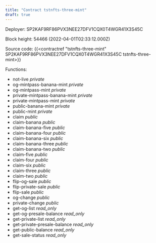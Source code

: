```yaml
---
title: "Contract tstnfts-three-mint"
draft: true
---
```

Deployer: SP2KAF9RF86PVX3NEE27DFV1CQX0T4WGR41X3S45C


 



Block height: 54466 (2022-04-01T02:33:12.000Z)

Source code: {{<contractref "tstnfts-three-mint" SP2KAF9RF86PVX3NEE27DFV1CQX0T4WGR41X3S45C tstnfts-three-mint>}}

Functions:

* not-live _private_
* og-mintpass-banana-mint _private_
* og-mintpass-mint _private_
* private-mintpass-banana-mint _private_
* private-mintpass-mint _private_
* public-banana-mint _private_
* public-mint _private_
* claim _public_
* claim-banana _public_
* claim-banana-five _public_
* claim-banana-four _public_
* claim-banana-six _public_
* claim-banana-three _public_
* claim-banana-two _public_
* claim-five _public_
* claim-four _public_
* claim-six _public_
* claim-three _public_
* claim-two _public_
* flip-og-sale _public_
* flip-private-sale _public_
* flip-sale _public_
* og-change _public_
* private-change _public_
* get-og-list _read_only_
* get-og-presale-balance _read_only_
* get-private-list _read_only_
* get-private-presale-balance _read_only_
* get-public-balance _read_only_
* get-sale-status _read_only_
